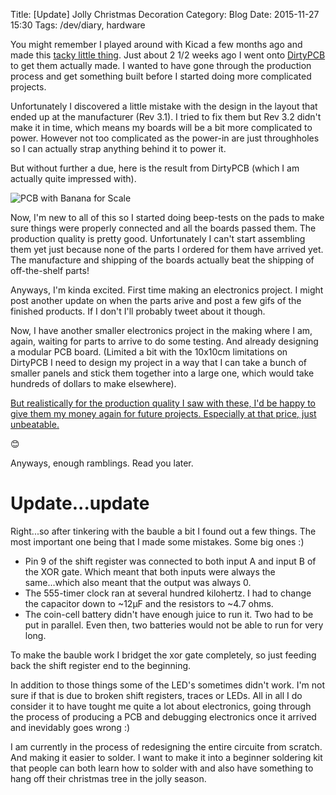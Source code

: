 Title: [Update] Jolly Christmas Decoration
Category: Blog
Date: 2015-11-27 15:30
Tags: /dev/diary, hardware

You might remember I played around with Kicad a few months ago and made this [tacky little thing](/hardware/jolly-christmas-decoration/). Just about 2 1/2 weeks ago I went onto [DirtyPCB](http://dirtypcbs.com/) to get them actually made. I wanted to have gone through the production process and get something built before I started doing more complicated projects.

Unfortunately I discovered a little mistake with the design in the layout that ended up at the manufacturer (Rev 3.1). I tried to fix them but Rev 3.2 didn't make it in time, which means my boards will be a bit more complicated to power. However not too complicated as the power-in are just throughholes so I can actually strap anything behind it to power it.

But without further a due, here is the result from DirtyPCB (which I am actually quite impressed with).

![PCB with Banana for Scale](/images/christmas_bauble_pcb.jpg)

Now, I'm new to all of this so I started doing beep-tests on the pads to make sure things were properly connected and all the boards passed them. The production quality is pretty good. Unfortunately I can't start assembling them yet just because none of the parts I ordered for them have arrived yet. The manufacture and shipping of the boards actually beat the shipping of off-the-shelf parts!

Anyways, I'm kinda excited. First time making an electronics project. I might post another update on when the parts arive and post a few gifs of the finished products. If I don't I'll probably tweet about it though.

Now, I have another smaller electronics project in the making where I am, again, waiting for parts to arrive to do some testing. And already designing a modular PCB board. (Limited a bit with the 10x10cm limitations on DirtyPCB I need to design my project in a way that I can take a bunch of smaller panels and stick them together into a large one, which would take hundreds of dollars to make elsewhere).

[But realistically for the production quality I saw with these, I'd be happy to give them my money again for future projects. Especially at that price, just unbeatable.](https://www.youtube.com/watch?v=d36wUmJGzvA)

😊

Anyways, enough ramblings. Read you later.

# Update...update

Right...so after tinkering with the bauble a bit I found out a few things. The most important one being that I made some mistakes. Some big ones :)

- Pin 9 of the shift register was connected to both input A and input B of the XOR gate. Which meant that both inputs were always the same...which also meant that the output was always 0.
- The 555-timer clock ran at several hundred kilohertz. I had to change the capacitor down to ~12µF and the resistors to ~4.7 ohms.
- The coin-cell battery didn't have enough juice to run it. Two had to be put in parallel. Even then, two batteries would not be able to run for very long.

To make the bauble work I bridget the xor gate completely, so just feeding back the shift register end to the beginning.

In addition to those things some of the LED's sometimes didn't work. I'm not sure if that is due to broken shift registers, traces or LEDs. All in all I do consider it to have tought me quite a lot about electronics, going through the process of producing a PCB and debugging electronics once it arrived and inevidably goes wrong :)

I am currently in the process of redesigning the entire circuite from scratch. And making it easier to solder. I want to make it into a beginner soldering kit that people can both learn how to solder with and also have something to hang off their christmas tree in the jolly season. 
